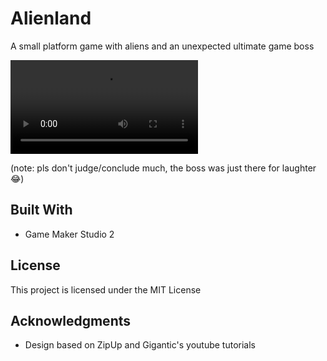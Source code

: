 # Alienland

A small platform game with aliens and an unexpected ultimate game boss

![](preview.webm)

(note: pls don't judge/conclude much, the boss was just there for laughter :joy:)

## Built With

- Game Maker Studio 2

## License

This project is licensed under the MIT License

## Acknowledgments

- Design based on ZipUp and Gigantic's youtube tutorials
